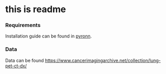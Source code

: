 # this is readme

### Requirements
Installation guide can be found in [pyronn](https://github.com/sypsyp97/Trainable-Fourier-Series/tree/main/pyronn).

### Data
Data can be found https://www.cancerimagingarchive.net/collection/lung-pet-ct-dx/

